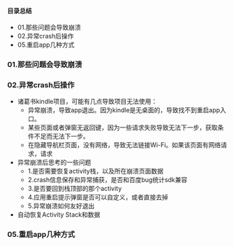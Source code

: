 #### 目录总结
- 01.那些问题会导致崩溃
- 02.异常crash后操作
- 05.重启app几种方式



### 01.那些问题会导致崩溃




### 02.异常crash后操作
- 诸葛书kindle项目，可能有几点导致项目无法使用：
    - 异常崩溃，导致app退出。因为kindle是无桌面的，导致找不到重启app入口。
    - 某些页面或者弹窗无返回键，因为一些请求失败导致无法下一步，获取条件不足而无法下一步。
    - 在隐藏导航栏页面，没有网络，导致无法链接Wi-Fi。如果该页面有网络请求，请求
- 异常崩溃后思考的一些问题
    - 1.是否需要恢复activity栈，以及所在崩溃页面数据
    - 2.crash信息保存和异常捕获，是否和百度bug统计sdk兼容
    - 3.是否要回到栈顶部的那个activity
    - 4.应用重启提示弹窗是否可以自定义，或者直接去掉
    - 5.异常崩溃如何友好退出
- 自动恢复Activity Stack和数据





### 05.重启app几种方式











